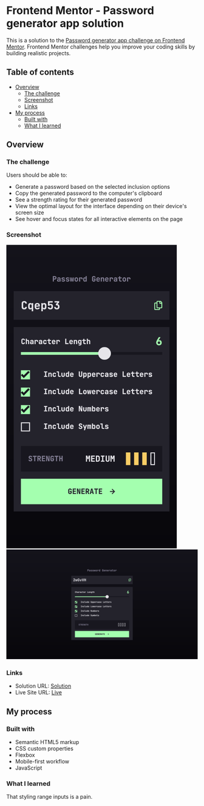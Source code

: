 # Frontend Mentor - Password generator app solution

This is a solution to the [Password generator app challenge on Frontend Mentor](https://www.frontendmentor.io/challenges/password-generator-app-Mr8CLycqjh). Frontend Mentor challenges help you improve your coding skills by building realistic projects.

## Table of contents

- [Overview](#overview)
  - [The challenge](#the-challenge)
  - [Screenshot](#screenshot)
  - [Links](#links)
- [My process](#my-process)
  - [Built with](#built-with)
  - [What I learned](#what-i-learned)

## Overview

### The challenge

Users should be able to:

- Generate a password based on the selected inclusion options
- Copy the generated password to the computer's clipboard
- See a strength rating for their generated password
- View the optimal layout for the interface depending on their device's screen size
- See hover and focus states for all interactive elements on the page

### Screenshot

<img src="./mobileScreen.png" height="800" />
<img src="./desktopScreen.png"  />

### Links

- Solution URL: [Solution](https://github.com/Hekimianz/password-generator)
- Live Site URL: [Live](https://hekimianz.github.io/password-generator/)

## My process

### Built with

- Semantic HTML5 markup
- CSS custom properties
- Flexbox
- Mobile-first workflow
- JavaScript

### What I learned

That styling range inputs is a pain.
